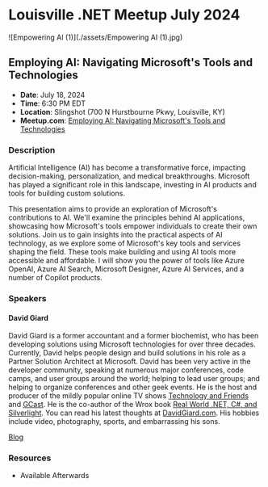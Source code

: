 # Louisville .NET Meetup July 2024

![Empowering AI (1)](./assets/Empowering AI (1).jpg)

## Employing AI: Navigating Microsoft's Tools and Technologies

- **Date**: July 18, 2024
- **Time**: 6:30 PM EDT
- **Location**: Slingshot (700 N Hurstbourne Pkwy, Louisville, KY)
- **Meetup.com**: [Employing AI: Navigating Microsoft's Tools and Technologies](https://www.meetup.com/louisville-dotnet/events/300480896/)

### Description

Artificial Intelligence (AI) has become a transformative force, impacting decision-making, personalization, and medical breakthroughs. Microsoft has played a significant role in this landscape, investing in AI products and tools for building custom solutions.

This presentation aims to provide an exploration of Microsoft's contributions to AI. We'll examine the principles behind AI applications, showcasing how Microsoft's tools empower individuals to create their own solutions. Join us to gain insights into the practical aspects of AI technology, as we explore some of Microsoft's key tools and services shaping the field. These tools make building and using AI tools more accessible and affordable.
I will show you the power of tools like Azure OpenAI, Azure AI Search, Microsoft Designer, Azure AI Services, and a number of Copilot products.

### Speakers

#### David Giard

David Giard is a former accountant and a former biochemist, who has been developing solutions using Microsoft technologies for over three decades. Currently, David helps people design and build solutions in his role as a Partner Solution Architect at Microsoft. David has been very active in the developer community, speaking at numerous major conferences, code camps, and user groups around the world; helping to lead user groups; and helping to organize conferences and other geek events. He is the host and producer of the mildly popular online TV shows [Technology and Friends](http://technologyandfriends.com/) and [GCast](https://aka.ms/gcast). He is the co-author of the Wrox book [Real World .NET, C#, and Silverlight](https://www.amazon.com/Real-World-NET-Silverlight-Indispensible/dp/1118021967/). You can read his latest thoughts at [DavidGiard.com](https://davidgiard.com/). His hobbies include video, photography, sports, and embarrassing his sons.

[Blog](https://davidgiard.com/)

### Resources

- Available Afterwards